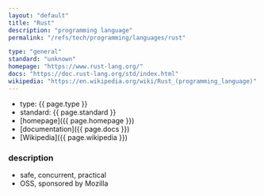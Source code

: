 ```yaml
---
layout: "default"
title: "Rust"
description: "programming language"
permalink: "/refs/tech/programming/languages/rust"

type: "general"
standard: "unknown"
homepage: "https://www.rust-lang.org/"
docs: "https://doc.rust-lang.org/std/index.html"
wikipedia: "https://en.wikipedia.org/wiki/Rust_(programming_language)"
---
```


- type: {{ page.type }}
- standard: {{ page.standard }}
- [homepage]({{ page.homepage }})
- [documentation]({{ page.docs }})
- [Wikipedia]({{ page.wikipedia }})

### description

- safe, concurrent, practical
- OSS, sponsored by Mozilla
